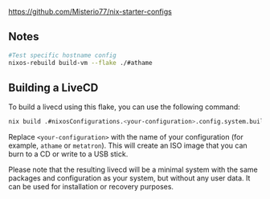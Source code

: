 
https://github.com/Misterio77/nix-starter-configs

## Notes

```bash
#Test specific hostname config
nixos-rebuild build-vm --flake ./#athame
```

## Building a LiveCD

To build a livecd using this flake, you can use the following command:

```bash
nix build .#nixosConfigurations.<your-configuration>.config.system.build.isoImage
```

Replace `<your-configuration>` with the name of your configuration (for example, `athame` or `metatron`). This will create an ISO image that you can burn to a CD or write to a USB stick.

Please note that the resulting livecd will be a minimal system with the same packages and configuration as your system, but without any user data. It can be used for installation or recovery purposes.
